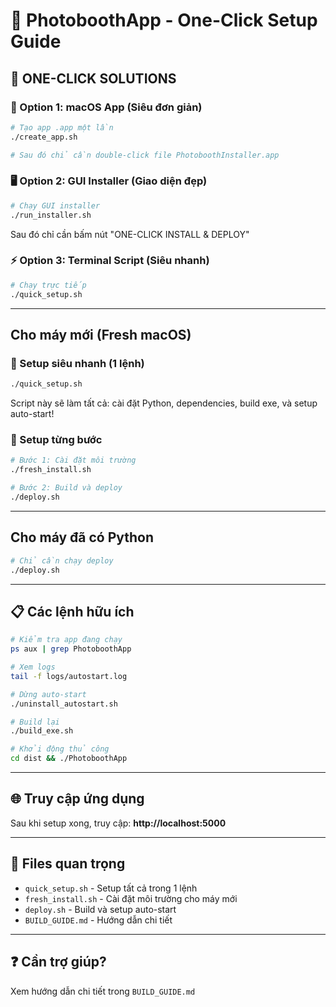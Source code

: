 # 🚀 PhotoboothApp - One-Click Setup Guide

## 🎯 ONE-CLICK SOLUTIONS

### 🍎 Option 1: macOS App (Siêu đơn giản)
```bash
# Tạo app .app một lần
./create_app.sh

# Sau đó chỉ cần double-click file PhotoboothInstaller.app
```

### 🖥️ Option 2: GUI Installer (Giao diện đẹp)
```bash
# Chạy GUI installer
./run_installer.sh
```
Sau đó chỉ cần bấm nút "ONE-CLICK INSTALL & DEPLOY"

### ⚡ Option 3: Terminal Script (Siêu nhanh)
```bash
# Chạy trực tiếp
./quick_setup.sh
```

---

## Cho máy mới (Fresh macOS)

### 🎯 Setup siêu nhanh (1 lệnh)
```bash
./quick_setup.sh
```
Script này sẽ làm tất cả: cài đặt Python, dependencies, build exe, và setup auto-start!

### 🔧 Setup từng bước
```bash
# Bước 1: Cài đặt môi trường
./fresh_install.sh

# Bước 2: Build và deploy
./deploy.sh
```

---

## Cho máy đã có Python

```bash
# Chỉ cần chạy deploy
./deploy.sh
```

---

## 📋 Các lệnh hữu ích

```bash
# Kiểm tra app đang chạy
ps aux | grep PhotoboothApp

# Xem logs
tail -f logs/autostart.log

# Dừng auto-start
./uninstall_autostart.sh

# Build lại
./build_exe.sh

# Khởi động thủ công
cd dist && ./PhotoboothApp
```

---

## 🌐 Truy cập ứng dụng

Sau khi setup xong, truy cập: **http://localhost:5000**

---

## 📁 Files quan trọng

- `quick_setup.sh` - Setup tất cả trong 1 lệnh
- `fresh_install.sh` - Cài đặt môi trường cho máy mới  
- `deploy.sh` - Build và setup auto-start
- `BUILD_GUIDE.md` - Hướng dẫn chi tiết

---

## ❓ Cần trợ giúp?

Xem hướng dẫn chi tiết trong `BUILD_GUIDE.md`
